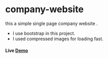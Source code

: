 # company-website
this a simple single page company website . 
- I use  bootstrap in this project.
- I used compressed images for loading fast.


#### Live [Demo]( https://tvibhu12.github.io/company-website/)  
